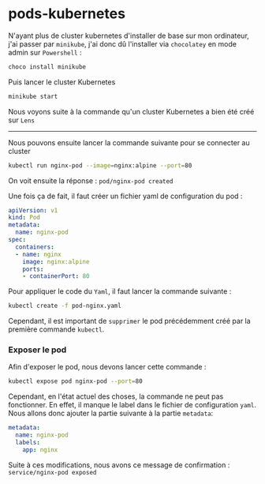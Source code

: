 # pods-kubernetes

N'ayant plus de cluster kubernetes d'installer de base sur mon ordinateur, j'ai passer par `minikube`, j'ai donc dû l'installer via `chocolatey` en mode admin sur `Powershell` :
```bash
choco install minikube
```
Puis lancer le cluster Kubernetes
```bash
minikube start
```
Nous voyons suite à la commande qu'un cluster Kubernetes a bien été créé sur `Lens`

---
Nous pouvons ensuite lancer la commande suivante pour se connecter au cluster
```bash
kubectl run nginx-pod --image=nginx:alpine --port=80
```
On voit ensuite la réponse : `pod/nginx-pod created`

Une fois ça de fait, il faut créer un fichier yaml de configuration du pod :
```yaml
apiVersion: v1
kind: Pod
metadata:
  name: nginx-pod
spec:
  containers:
  - name: nginx
    image: nginx:alpine
    ports:
    - containerPort: 80
```

Pour appliquer le code du `Yaml`, il faut lancer la commande suivante :
```bash
kubectl create -f pod-nginx.yaml
```
Cependant, il est important de `supprimer` le pod précédemment créé par la première commande `kubectl`.

### Exposer le pod

Afin d'exposer le pod, nous devons lancer cette commande : 
```bash
kubectl expose pod nginx-pod --port=80
```

Cependant, en l'état actuel des choses, la commande ne peut pas fonctionner. En effet, il manque le label dans le fichier de configuration `yaml`. Nous allons donc ajouter la partie suivante à la partie `metadata`: 
```yaml
metadata:
  name: nginx-pod
  labels:
    app: nginx
```

Suite à ces modifications, nous avons ce message de confirmation : `service/nginx-pod exposed`
